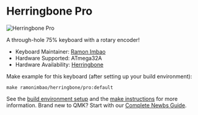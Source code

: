 # Herringbone Pro

![Herringbone Pro](hhttps://i.imgur.com/cewklY5.png)

A through-hole 75% keyboard with a rotary encoder!

* Keyboard Maintainer: [Ramon Imbao](https://github.com/ramonimbao)
* Hardware Supported: ATmega32A
* Hardware Availability: [Herringbone](https://github.com/ramonimbao/Herringbone)

Make example for this keyboard (after setting up your build environment):

    make ramonimbao/herringbone/pro:default

See the [build environment setup](https://docs.qmk.fm/#/getting_started_build_tools) and the [make instructions](https://docs.qmk.fm/#/getting_started_make_guide) for more information. Brand new to QMK? Start with our [Complete Newbs Guide](https://docs.qmk.fm/#/newbs).
